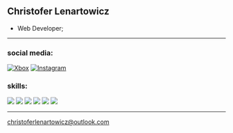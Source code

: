 ## Christofer Lenartowicz

- Web Developer;

<hr>

### social media:
[![Xbox](https://img.shields.io/badge/Xbox-107C10?logo=xbox&logoColor=white)](https://account.xbox.com/pt-br/profile?gamertag=lIyANDR3WyIl)
[![Instagram](https://img.shields.io/badge/Instagram-E4405F?logo=instagram&logoColor=white)](https://www.instagram.com/christofer.lenartowicz)
### skills:
[![](https://img.shields.io/badge/HTML5-fe7d37?logo=html5&logoColor=white)](#)
[![](https://img.shields.io/badge/CSS3-1572B6?logo=css3&logoColor=white)](#)
[![](https://img.shields.io/badge/Sass-CC6699?logo=sass&logoColor=white)](#)
[![](https://img.shields.io/badge/JavaScript-F7DF1E?logo=javascript&logoColor=black)](#)
[![](https://img.shields.io/badge/PHP-777BB4?logo=php&logoColor=white)](#)
[![](https://img.shields.io/badge/MySQL-007690?logo=mysql&logoColor=white&labelColor=fe7d37)](#)

<hr>

<a href="mailto:christoferlenartowiz@outlook.com">christoferlenartowicz@outlook.com</a>
